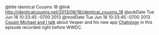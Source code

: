 @title Identical Cousins 18
@link http://identicalcousins.net/2013/06/18/identical_cousins_18
@pubDate Tue Jun 18 10:33:45 -0700 2013
@modDate Tue Jun 18 10:33:45 -0700 2013
<a href="http://identicalcousins.net/2013/06/18/identical_cousins_18">Cousin Michael and I talk</a> about Vesper and his new app <a href="http://flexibits.com/chatology">Chatology</a> in this episode recorded right before WWDC.

